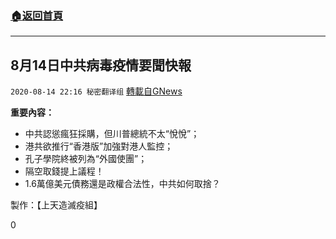 ###  [:house:返回首頁](https://github.com/ourhimalayas/txt)
---

## 8月14日中共病毒疫情要聞快報
`2020-08-14 22:16 秘密翻译组` [轉載自GNews](https://gnews.org/zh-hant/297355/)

**重要內容：**

- 中共認慫瘋狂採購，但川普總統不太“悅悅”；
- 港共欲推行“香港版”加強對港人監控；
- 孔子學院終被列為“外國使團”；
- 隔空取錢提上議程！
- 1.6萬億美元債務還是政權合法性，中共如何取捨？




製作：【上天造滅疫組】

0
